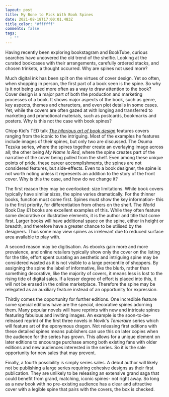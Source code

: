 ```yaml
---
layout: post
title: My Bone to Pick With Book Spines
date: 2021-08-18T17:00:01.483Z
title_color: "#ffffff"
comments: false
tags:
  - ""
---
```

Having recently been exploring bookstagram and BookTube, curious searches have uncovered the old trend of the shelfie. Looking at the curated bookcases with their arrangements, carefully ordered stacks, and chosen trinkets, a thought occurred. Why are spines not used more?

Much digital ink has been spilt on the virtues of cover design. Yet so often, when shopping in person, the first part of a book seen is the spine. So why is it not being used more often as a way to draw attention to the book? Cover design is a major part of both the production and marketing processes of a book. It shows major aspects of the book, such as genre, key aspects, themes and characters, and even plot details in some cases. Yet, while the covers are often gazed at with longing and transferred to marketing and promotional materials, such as postcards, bookmarks and posters. Why is this not the case with book spines?

Chipp Kid's TED talk *[The hilarious art of book design](https://www.youtube.com/watch?v=cC0KxNeLp1E)* features covers ranging from the iconic to the intriguing. Most of the examples he features include images of their spines, but only two are discussed. The Osuma Tezuka series, where the spines together create an overlaying image across all; the other being *My Name Is Red*, where the spine creates part of the narrative of the cover being pulled from the shelf. Even among these unique points of pride, these career accomplishments, the spines are not considered features, but side-effects. Even to a book designer, the spine is not worth noting unless it represents an addition to the story of the front cover. Why is this the case, and how do we change it?

The first reason they may be overlooked: size limitations. While book covers typically have similar sizes, the spine varies dramatically. For the thinner books, function must come first. Spines must show the key information- this is the first priority, for differentiation from others on the shelf. The World Book Day £1 books are excellent examples of this. While they often feature some decorative or illustrative elements, it is the author and title that come first. Larger books will have additional space on the spine, either in height or breadth, and therefore have a greater chance to be utilised by the designers. Thus some may view spines as irrelevant due to reduced surface area available to play with.

A second reason may be digitisation. As ebooks gain more and more prevalence, and online retailers typically show only the cover on the listing for the title, effort spent curating an aesthetic and intriguing spine may be considered wasted as it is not visible to a large percentile of shoppers. By assigning the spine the label of informative, like the blurb, rather than something decorative, like the majority of covers, it means less is lost to the rising tide of digital sales. If a lesser degree of effort is placed into this, it will not be erased in the online marketplace. Therefore the spine may be relegated as an auxiliary feature instead of an opportunity for expression.

Thirdly comes the opportunity for further editions. One incredible feature some special editions have are the special, decorative spines adorning them. Many popular novels will have reprints with new and intricate spines featuring fabulous and inviting images. An example is the soon-to-be-released reprint of the first three novels in Novik's *Temeraire* series which will feature art of the eponymous dragon. Not releasing first editions with these detailed spines means publishers can use this on later copies when the audience for the series has grown. This allows for a unique element on later editions to encourage purchase among both existing fans with older editions and new audiences interested in the series. So it is the sale opportunity for new sales that may prevent.

Finally, a fourth possibility is simply series sales. A debut author will likely not be publishing a large series requiring cohesive designs as their first publication. They are unlikely to be releasing an extensive grand saga that could benefit from grand, matching, iconic spines- not right away. So long as a new book with no pre-existing audience has a clear and attractive cover with a legible spine that pairs with the covers, the box is checked.